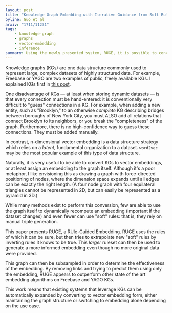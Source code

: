 ```yaml
---
layout: post
title: "Knowledge Graph Embedding with Iterative Guidance from Soft Rules"
byline: Guo et al
arxiv: "1711/11231"
tags:
    - knowledge-graph
    - graphs
    - vector-embedding
    - inference
summary: Using the newly presented system, RUGE, it is possible to convert knowledge graphs to vector embeddings with much higher levels of accuracy than before.
---
```


Knowledge graphs (KGs) are one data structure commonly used to represent large, complex datasets of highly structured data. For example, Freebase or YAGO are two examples of public, freely available KGs. I explained KGs first in [this post](#).

One disadvantage of KGs — at least when storing dynamic datasets — is that every connection must be hand-entered: it is conventionally very difficult to "guess" connections in a KG. For example, when adding a new entity, such as "Brooklyn," to an otherwise _complete_ KG describing bridges between boroughs of New York City, you must ALSO add all relations that connect Brooklyn to its neighbors, or you break the "completeness" of the graph. Furthermore, there is no high-confidence way to guess these connections. They must be added manually.

In contrast, n-dimensional vector embedding is a data structure strategy which relies on a _latent_, fundamental organization to a dataset. `word2vec` may be the most popular example of this type of data structure.

Naturally, it is very useful to be able to convert KGs to vector embeddings, or at least assign an embedding to the graph itself. Although it's a poor metaphor, I like envisioning this as drawing a graph with force-directed positioning of nodes, where the dimension space expands until all edges can be exactly the right length. (A four node graph with four equilateral triangles cannot be represented in 2D, but can easily be represented as a pyramid in 3D.)

While many methods exist to perform this conversion, few are able to use the graph itself to dynamically recompute an embedding (important if the dataset changes) and even fewer can use "soft" rules: that is, they rely on manual triple generation.

This paper presents RUGE, a RUle-Guided Embedding. RUGE uses the rules of which it can be sure, but then tries to extrapolate new "soft" rules by inverting rules it knows to be true. This _larger_ ruleset can then be used to generate a more informed embedding even though no more original data were provided.

This graph can then be subsampled in order to determine the effectiveness of the embedding. By removing links and trying to predict them using only the embedding, RUGE appears to outperform other state of the art embedding algorithms on Freebase and YAGO KGs.

This work means that existing systems that leverage KGs can be automatically expanded by converting to vector embedding form, either maintaining the graph structure or switching to embedding alone depending on the use case.
